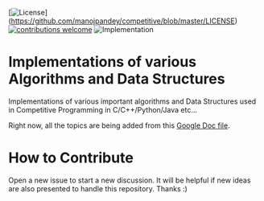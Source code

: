 [![License](https://img.shields.io/github/license/mashape/apistatus.svg?style=flat-square)]
(https://github.com/manojpandey/competitive/blob/master/LICENSE)
[![contributions welcome](https://img.shields.io/badge/contributions-welcome-brightgreen.svg?style=flat-square)](https://github.com/dwyl/esta/issues)
![Implementation](https://img.shields.io/badge/implementation-C%2C%20C%2B%2B%2C%20Python%2C%20Java-yellow.svg?style=flat-square)

Implementations of various Algorithms and Data Structures
====================

Implementations of various important algorithms and Data Structures used in Competitive Programming in C/C++/Python/Java etc...

Right now, all the topics are being added from this [Google Doc file](https://docs.google.com/document/d/1_dc3Ifg7Gg1LxhiqMMmE9UbTsXpdRiYh4pKILYG2eA4/edit).

How to Contribute
====================

Open a new issue to start a new discussion. It will be helpful if new ideas are also presented to handle this repository. Thanks :)
